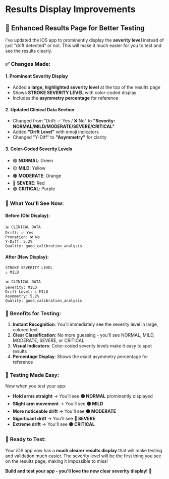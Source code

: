 # Results Display Improvements

## 🎯 Enhanced Results Page for Better Testing

I've updated the iOS app to prominently display the **severity level** instead of just "drift detected" or not. This will make it much easier for you to test and see the results clearly.

### ✅ **Changes Made:**

#### **1. Prominent Severity Display**
- Added a **large, highlighted severity level** at the top of the results page
- Shows **STROKE SEVERITY LEVEL** with color-coded display
- Includes the **asymmetry percentage** for reference

#### **2. Updated Clinical Data Section**
- Changed from "Drift: ✅ Yes / ❌ No" to **"Severity: NORMAL/MILD/MODERATE/SEVERE/CRITICAL"**
- Added **"Drift Level"** with emoji indicators
- Changed "Y-Diff" to **"Asymmetry"** for clarity

#### **3. Color-Coded Severity Levels**
- 🟢 **NORMAL**: Green
- 🟡 **MILD**: Yellow  
- 🟠 **MODERATE**: Orange
- 🔴 **SEVERE**: Red
- 🟣 **CRITICAL**: Purple

### 📱 **What You'll See Now:**

#### **Before (Old Display):**
```
📊 CLINICAL DATA
Drift: ✅ Yes
Pronation: ❌ No
Y-Diff: 5.2%
Quality: good_calibration_analysis
```

#### **After (New Display):**
```
STROKE SEVERITY LEVEL
⚠️ MILD

📊 CLINICAL DATA
Severity: MILD
Drift Level: ⚠️ MILD
Asymmetry: 5.2%
Quality: good_calibration_analysis
```

### 🎯 **Benefits for Testing:**

1. **Instant Recognition**: You'll immediately see the severity level in large, colored text
2. **Clear Classification**: No more guessing - you'll see NORMAL, MILD, MODERATE, SEVERE, or CRITICAL
3. **Visual Indicators**: Color-coded severity levels make it easy to spot results
4. **Percentage Display**: Shows the exact asymmetry percentage for reference

### 🧪 **Testing Made Easy:**

Now when you test your app:
- **Hold arms straight** → You'll see **🟢 NORMAL** prominently displayed
- **Slight arm movement** → You'll see **🟡 MILD** 
- **More noticeable drift** → You'll see **🟠 MODERATE**
- **Significant drift** → You'll see **🔴 SEVERE**
- **Extreme drift** → You'll see **🟣 CRITICAL**

### 🚀 **Ready to Test:**

Your iOS app now has a **much clearer results display** that will make testing and validation much easier. The severity level will be the first thing you see on the results page, making it impossible to miss!

**Build and test your app - you'll love the new clear severity display!** 🎉
